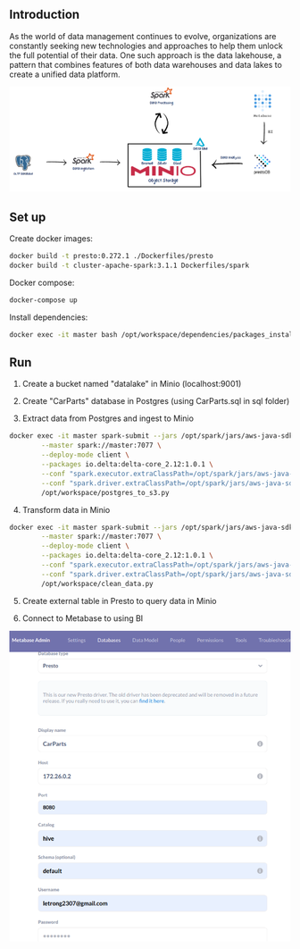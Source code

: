 ﻿## Introduction
As the world of data management continues to evolve, organizations are constantly seeking new technologies
and approaches to help them unlock the full potential of their data. One such approach is the data lakehouse,
a pattern that combines features of both data warehouses and data lakes to create a unified data platform.


![Architecture](/Images/DemoArchitecture.png "Architecture")


## Set up

Create docker images:
```bash
docker build -t presto:0.272.1 ./Dockerfiles/presto
docker build -t cluster-apache-spark:3.1.1 Dockerfiles/spark
```
Docker compose:
```bash
docker-compose up
```

Install dependencies:

```bash 
docker exec -it master bash /opt/workspace/dependencies/packages_installer.sh 
```

## Run 
1. Create a bucket named "datalake" in Minio (localhost:9001)

2. Create "CarParts" database in Postgres (using CarParts.sql in sql folder)


3. Extract data from Postgres and ingest to Minio
```bash
docker exec -it master spark-submit --jars /opt/spark/jars/aws-java-sdk-bundle-1.11.375.jar,/opt/spark/jars/hadoop-aws-3.2.0.jar,/opt/spark/jars/postgresql-42.3.5.jar \
        --master spark://master:7077 \
        --deploy-mode client \
        --packages io.delta:delta-core_2.12:1.0.1 \
        --conf "spark.executor.extraClassPath=/opt/spark/jars/aws-java-sdk-bundle-1.11.375.jar:/opt/spark/jars/hadoop-aws-3.2.0.jar:/opt/spark/jars/postgresql-42.3.5.jar" \
        --conf "spark.driver.extraClassPath=/opt/spark/jars/aws-java-sdk-bundle-1.11.375.jar:/opt/spark/jars/hadoop-aws-3.2.0.jar:/opt/spark/jars/postgresql-42.3.5.jar" \
        /opt/workspace/postgres_to_s3.py
```
4. Transform data in Minio
```bash
docker exec -it master spark-submit --jars /opt/spark/jars/aws-java-sdk-bundle-1.11.375.jar,/opt/spark/jars/hadoop-aws-3.2.0.jar,/opt/spark/jars/postgresql-42.3.5.jar \
        --master spark://master:7077 \
        --deploy-mode client \
        --packages io.delta:delta-core_2.12:1.0.1 \
        --conf "spark.executor.extraClassPath=/opt/spark/jars/aws-java-sdk-bundle-1.11.375.jar:/opt/spark/jars/hadoop-aws-3.2.0.jar:/opt/spark/jars/postgresql-42.3.5.jar" \
        --conf "spark.driver.extraClassPath=/opt/spark/jars/aws-java-sdk-bundle-1.11.375.jar:/opt/spark/jars/hadoop-aws-3.2.0.jar:/opt/spark/jars/postgresql-42.3.5.jar" \
        /opt/workspace/clean_data.py
```

5. Create external table in Presto to query data in Minio 

6. Connect to Metabase to using BI

![Connec to Metabase](/Images/connect_metabase.png "Connect to Metabase")

